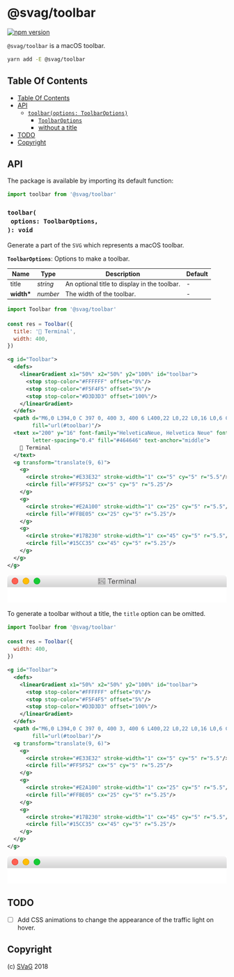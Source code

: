 # @svag/toolbar

[![npm version](https://badge.fury.io/js/%40svag%2Ftoolbar.svg)](https://npmjs.org/package/@svag/toolbar)

`@svag/toolbar` is a macOS toolbar.

```sh
yarn add -E @svag/toolbar
```

## Table Of Contents

- [Table Of Contents](#table-of-contents)
- [API](#api)
  * [`toolbar(options: ToolbarOptions)`](#toolbaroptions-toolbaroptions-void)
    * [`ToolbarOptions`](#toolbaroptions)
    * [without a title](#without-a-title)
- [TODO](#todo)
- [Copyright](#copyright)

## API

The package is available by importing its default function:

```js
import toolbar from '@svag/toolbar'
```

### `toolbar(`<br/>&nbsp;&nbsp;`options: ToolbarOptions,`<br/>`): void`

Generate a part of the `SVG` which represents a macOS toolbar.

__<a name="toolbaroptions">`ToolbarOptions`</a>__: Options to make a toolbar.

| Name | Type | Description | Default |
| ---- | ---- | ----------- | ------- |
| title | _string_ | An optional title to display in the toolbar. | - |
| __width*__ | _number_ | The width of the toolbar. | - |

```js
import Toolbar from '@svag/toolbar'

const res = Toolbar({
  title: '👾 Terminal',
  width: 400,
})
```

```svg
<g id="Toolbar">
  <defs>
    <linearGradient x1="50%" x2="50%" y2="100%" id="toolbar">
      <stop stop-color="#FFFFFF" offset="0%"/>
      <stop stop-color="#F5F4F5" offset="5%"/>
      <stop stop-color="#D3D3D3" offset="100%"/>
    </linearGradient>
  </defs>
  <path d="M6,0 L394,0 C 397 0, 400 3, 400 6 L400,22 L0,22 L0,16 L0,6 C 0 3, 3 0, 6 0"
        fill="url(#toolbar)"/>
  <text x="200" y="16" font-family="HelveticaNeue, Helvetica Neue" font-size="13"
        letter-spacing="0.4" fill="#464646" text-anchor="middle">
    👾 Terminal
  </text>
  <g transform="translate(9, 6)">
    <g>
      <circle stroke="#E33E32" stroke-width="1" cx="5" cy="5" r="5.5"/>
      <circle fill="#FF5F52" cx="5" cy="5" r="5.25"/>
    </g>
    <g>
      <circle stroke="#E2A100" stroke-width="1" cx="25" cy="5" r="5.5"/>
      <circle fill="#FFBE05" cx="25" cy="5" r="5.25"/>
    </g>
    <g>
      <circle stroke="#17B230" stroke-width="1" cx="45" cy="5" r="5.5"/>
      <circle fill="#15CC35" cx="45" cy="5" r="5.25"/>
    </g>
  </g>
</g>
```

![toolbar](images/toolbar.svg)

To generate a toolbar <a name="without-a-title">without a title</a>, the `title` option can be omitted.

```js
import Toolbar from '@svag/toolbar'

const res = Toolbar({
  width: 400,
})
```

```svg
<g id="Toolbar">
  <defs>
    <linearGradient x1="50%" x2="50%" y2="100%" id="toolbar">
      <stop stop-color="#FFFFFF" offset="0%"/>
      <stop stop-color="#F5F4F5" offset="5%"/>
      <stop stop-color="#D3D3D3" offset="100%"/>
    </linearGradient>
  </defs>
  <path d="M6,0 L394,0 C 397 0, 400 3, 400 6 L400,22 L0,22 L0,16 L0,6 C 0 3, 3 0, 6 0"
        fill="url(#toolbar)"/>
  <g transform="translate(9, 6)">
    <g>
      <circle stroke="#E33E32" stroke-width="1" cx="5" cy="5" r="5.5"/>
      <circle fill="#FF5F52" cx="5" cy="5" r="5.25"/>
    </g>
    <g>
      <circle stroke="#E2A100" stroke-width="1" cx="25" cy="5" r="5.5"/>
      <circle fill="#FFBE05" cx="25" cy="5" r="5.25"/>
    </g>
    <g>
      <circle stroke="#17B230" stroke-width="1" cx="45" cy="5" r="5.5"/>
      <circle fill="#15CC35" cx="45" cy="5" r="5.25"/>
    </g>
  </g>
</g>
```

![toolbar](images/no-title.svg)
## TODO

- [ ] Add CSS animations to change the appearance of the traffic light on hover.

## Copyright

(c) [SVaG][1] 2018

[1]: https://svag.co
